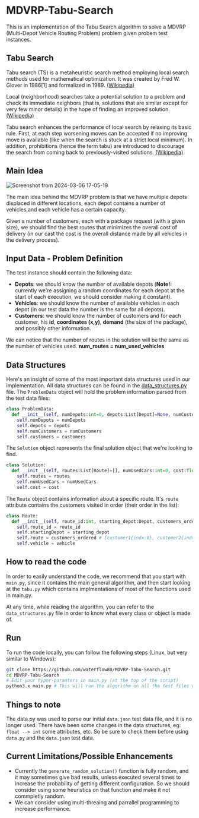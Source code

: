 # MDVRP-Tabu-Search
This is an implementation of the Tabu Search algorithm to solve a MDVRP (Multi-Depot Vehicle Routing Problem)  problem given probem test instances.

## Tabu Search
Tabu search (TS) is a metaheuristic search method employing local search methods used for mathematical optimization. It was created by Fred W. Glover in 1986[1] and formalized in 1989. [(Wikipedia)](https://en.wikipedia.org/wiki/Tabu_search)

Local (neighborhood) searches take a potential solution to a problem and check its immediate neighbors (that is, solutions that are similar except for very few minor details) in the hope of finding an improved solution. [(Wikipedia)](https://en.wikipedia.org/wiki/Tabu_search)

Tabu search enhances the performance of local search by relaxing its basic rule. First, at each step worsening moves can be accepted if no improving move is available (like when the search is stuck at a strict local minimum). In addition, prohibitions (hence the term tabu) are introduced to discourage the search from coming back to previously-visited solutions. [(Wikipedia)](https://en.wikipedia.org/wiki/Tabu_search)

## Main Idea
![Screenshot from 2024-03-06 17-05-19](https://github.com/waterflow80/MDVRP-Tabu-Search/assets/82417779/9479391c-630a-42c0-8033-ef7f031166f0)

The main idea behind the MDVRP problem is that we have multiple depots displaced in different locations, each depot contains a number of vehicles,and each vehicle has a certain capacity.

Given a number of customers, each with a package request (with a given size), we should find the best routes that minimizes the overall cost of delivery (in our cast the cost is the overall distance made by all vehicles in the delivery process). 

## Input Data - Problem Definition
The test instance should contain the following data:
- **Depots**: we should know the number of available depots (**Note!:** currently we're assigning a random coordinates for each depot at the start of each execution, we should consider making it constant).
- **Vehicles**: we should know the number of available vehicles in each depot (in our test data the number is the same for all depots).
- **Customers**: we should know the number of customers and for each customer, his **id**, **coordinates (x,y)**, **demand** (the size of the package), and possibly other information.

We can notice that the number of routes in the solution will be the same as the number of vehicles used. **num_routes = num_used_vehicles**

## Data Structures
Here's an insight of some of the most important data structures used in our implementation. All data structures can be found in the [data_structures.py](https://github.com/waterflow80/MDVRP-Tabu-Search/blob/main/data_structures.py) file.
The `ProblemData` object will hold the problem information parsed from the test data files:
```python
class ProblemData:
  def __init__(self, numDepots:int=0, depots:List[Depot]=None, numCustomers:int=0, customers:List[Customer]=None) -> None:
    self.numDepots = numDepots
    self.depots = depots
    self.numCustomers = numCustomers
    self.customers = customers
```
The `Solution` object represents the final solution object that we're looking to find.
```python
class Solution:
  def __init__(self, routes:List[Route]=[], numUsedCars:int=0, cost:float=0.0) -> None:
    self.routes = routes
    self.numUsedCars = numUsedCars
    self.cost = cost
```
The `Route` object contains information about a specific route. It's `route` attribute contains the customers visited in order (their order in the list):
```python
class Route:
  def __init__(self, route_id:int, starting_depot:Depot, customers_ordered:List[Customer], vehicle=None) -> None:
    self.route_id = route_id
    self.startingDepot = starting_depot
    self.route = customers_ordered # [customer1{indx:0}, customer2{indx:1}, ...]
    self.vehicle = vehicle
```

## How to read the code
In order to easily understand the code, we recommend that you start with `main.py`, since it contains the main general algorithm, and then start looking at the `tabu.py` which contains implmentations of most of the functions used in main.py. 

At any time, while reading the algorithm, you can refer to the `data_structures.py` file in order to know what every class or object is made of.

## Run
To run the code locally, you can follow the following steps (Linux, but very similar to Windows):
```bash
git clone https://github.com/waterflow80/MDVRP-Tabu-Search.git
cd MDVRP-Tabu-Search
# Edit your hyper-paramters in main.py (at the top of the script)
python3.x main.py # This will run the algorithm on all the test files under `data/`
```

## Things to note
The data.py was used to parse our initial `data.json` test data file, and it is no longer used. There have been some changes in the data structures, eg: `float --> int` some attributes, etc. So be sure to check them before using `data.py` and the `data.json` test data.

## Current Limitations/Possible Enhancements
- Currently the `generate_random_solution()` function is fully random, and it may sometimes give bad results, unless executed several times to increase the probability of getting different configuration. So we should consider using some heuristics on that function and make it not commpletly random.
- We can consider using multi-threaing and parrallel programming to increase performance.
